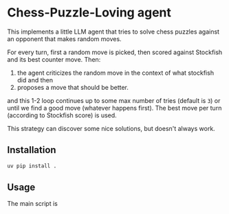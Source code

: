# Chess-Puzzle-Loving agent

This implements a little LLM agent that tries to solve chess puzzles against an opponent that makes random moves.

For every turn, first a random move is picked, then scored against Stockfish and its best counter move. Then:

1. the agent criticizes the random move in the context of what stockfish did and then
2. proposes a move that should be better.

and this 1-2 loop continues up to some max number of tries (default is `3`) or until we find a good move (whatever happens first). The best move per turn (according to Stockfish score) is used.

This strategy can discover some nice solutions, but doesn't always work.

## Installation

```bash
uv pip install . 
```

## Usage 

The main script is 
